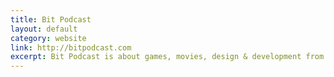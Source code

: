 ```yaml
---
title: Bit Podcast
layout: default
category: website
link: http://bitpodcast.com
excerpt: Bit Podcast is about games, movies, design & development from the mouths of @DavidDarnes & @BenjaminReid
---
```

